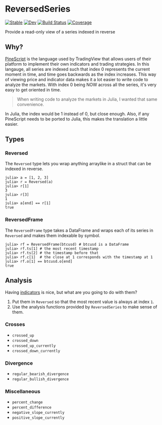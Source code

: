 # ReversedSeries

[![Stable](https://img.shields.io/badge/docs-stable-blue.svg)](https://g-gundam.github.io/ReversedSeries.jl/stable/)
[![Dev](https://img.shields.io/badge/docs-dev-blue.svg)](https://g-gundam.github.io/ReversedSeries.jl/dev/)
[![Build Status](https://github.com/g-gundam/ReversedSeries.jl/actions/workflows/CI.yml/badge.svg?branch=main)](https://github.com/g-gundam/ReversedSeries.jl/actions/workflows/CI.yml?query=branch%3Amain)
[![Coverage](https://codecov.io/gh/g-gundam/ReversedSeries.jl/branch/main/graph/badge.svg)](https://codecov.io/gh/g-gundam/ReversedSeries.jl)

Provide a read-only view of a series indexed in reverse 

## Why?

[PineScript](https://www.pinecoders.com/) is the language used by TradingView that allows users of
their platform to implement their own indicators and trading
strategies.  In this langauge, all series are indexed such that index
0 represents the current moment in time, and time goes backwards as
the index increases.  This way of viewing price and indicator data
makes it a lot easier to write code to analyze the markets.  With index
0 being NOW across all the series, it's very easy to get oriented in time.

> When writing code to analyze the markets in Julia, I wanted that same convenience.

In Julia, the index would be 1 instead of 0, but close enough.  Also, if any
PineScript needs to be ported to Julia, this makes the translation a little easier.

## Types

### Reversed

The `Reversed` type lets you wrap anything arraylike in a struct that
can be indexed in reverse.

```julia-repl
julia> a = [1, 2, 3]
julia> r = Reversed(a)
julia> r[1]
3
julia> r[3]
1
julia> a[end] == r[1]
true
```

### ReversedFrame

The `ReversedFrame` type takes a DataFrame and wraps each of its series in `Reversed`
and makes them indexable by symbol.

```julia-repl
julia> rf = ReversedFrame(btcusd) # btcusd is a DataFrame
julia> rf.ts[1] # the most recent timestamp
julia> rf.ts[2] # the timestamp before that
julia> rf.c[1]  # the close at 1 corresponds with the timestamp at 1
julia> rf.o[1] == btcusd.o[end]
true
```

## Analysis

Having [indicators](https://femtotrader.github.io/OnlineTechnicalIndicators.jl/dev/indicators_support/) is nice,
but what are you going to do with them?

1. Put them in `Reversed` so that the most recent value is always at index `1`.
2. Use the analysis functions provided by `ReversedSeries` to make sense of them.

### Crosses

- `crossed_up`
- `crossed_down`
- `crossed_up_currently`
- `crossed_down_currently`

### Divergence

- `regular_bearish_divergence`
- `regular_bullish_divergence`

### Miscellaneous

- `percent_change`
- `percent_difference`
- `negative_slope_currently`
- `positive_slope_currently`
